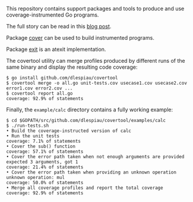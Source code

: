 This repository contains support packages and tools to produce
and use coverage-instrumented Go programs.

The full story can be read in this [blog post](
http://damien.lespiau.name/2017/05/building-and-using-coverage.html).

Package [cover](https://github.com/dlespiau/covertool/tree/master/pkg/cover)
can be used to build instrumented programs.

Package [exit](https://github.com/dlespiau/covertool/tree/master/pkg/exit)
is an atexit implementation.

The covertool utility can merge profiles produced by different runs of the
same binary and display the resulting code coverage:

```
$ go install github.com/dlespiau/covertool
$ covertool merge -o all.go unit-tests.cov usecase1.cov usecase2.cov error1.cov error2.cov ...
$ covertool report all.go
coverage: 92.9% of statements
```

Finally, the `example/calc` directory contains a fully working example:

```
$ cd $GOPATH/src/github.com/dlespiau/covertool/examples/calc
$ ./run-tests.sh 
• Build the coverage-instructed version of calc
• Run the unit tests
coverage: 7.1% of statements
• Cover the sub() function
coverage: 57.1% of statements
• Cover the error path taken when not enough arguments are provided
expected 3 arguments, got 1
coverage: 21.4% of statements
• Cover the error path taken when providing an unknown operation
unknown operation: mul
coverage: 50.0% of statements
• Merge all coverage profiles and report the total coverage
coverage: 92.9% of statements

```
